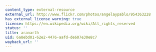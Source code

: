 ```yaml
---
content_type: external-resource
external_url: http://www.flickr.com/photos/angelaypablo/954363228
has_external_license_warning: true
license: https://en.wikipedia.org/wiki/All_rights_reserved
status: ''
title: aranarth
uid: 6a8ebd01-62e2-4476-aafd-de607e30e8c7
wayback_url: ''
---
```


